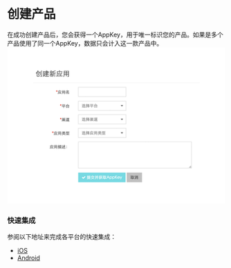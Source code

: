 # 创建产品

在成功创建产品后，您会获得一个AppKey，用于唯一标识您的产品。如果是多个产品使用了同一个AppKey，数据只会计入这一款产品中。
![](assets/create_product.png)


### 快速集成


参阅以下地址来完成各平台的快速集成：
* <a href="http://xiaobodata.com/manuel/ios_integration.html" target="_self">iOS</a>
* <a href="http://xiaobodata.com/manuel/android_integration.html" target="_self">Android</a> 